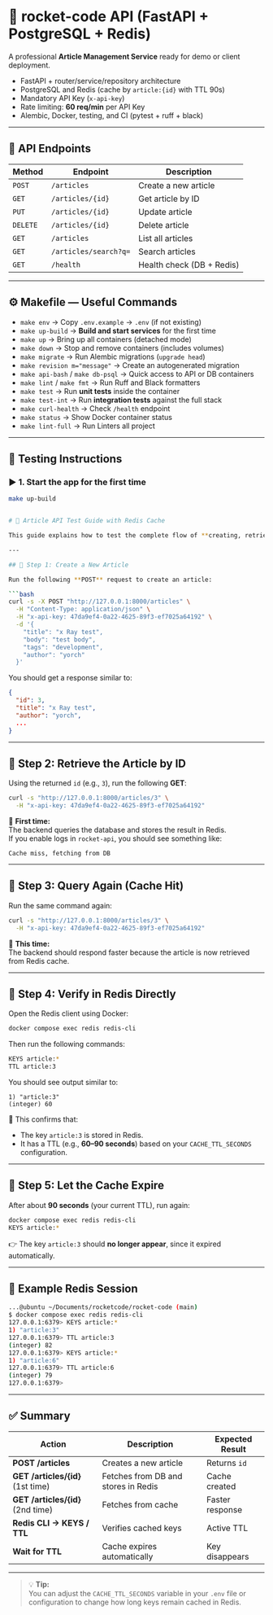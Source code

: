 # 🚀 rocket-code API (FastAPI + PostgreSQL + Redis)

A professional **Article Management Service** ready for demo or client deployment.

- FastAPI + router/service/repository architecture  
- PostgreSQL and Redis (cache by `article:{id}` with TTL 90s)  
- Mandatory API Key (`x-api-key`)  
- Rate limiting: **60 req/min** per API Key  
- Alembic, Docker, testing, and CI (pytest + ruff + black)

---

## 🧱 API Endpoints

| Method | Endpoint | Description |
|---------|-----------|-------------|
| `POST` | `/articles` | Create a new article |
| `GET` | `/articles/{id}` | Get article by ID |
| `PUT` | `/articles/{id}` | Update article |
| `DELETE` | `/articles/{id}` | Delete article |
| `GET` | `/articles` | List all articles |
| `GET` | `/articles/search?q=` | Search articles |
| `GET` | `/health` | Health check (DB + Redis) |

---

## ⚙️ Makefile — Useful Commands

- `make env` → Copy `.env.example` → `.env` (if not existing)  
- `make up-build` → **Build and start services** for the first time  
- `make up` → Bring up all containers (detached mode)  
- `make down` → Stop and remove containers (includes volumes)  
- `make migrate` → Run Alembic migrations (`upgrade head`)  
- `make revision m="message"` → Create an autogenerated migration  
- `make api-bash` / `make db-psql` → Quick access to API or DB containers  
- `make lint` / `make fmt` → Run Ruff and Black formatters  
- `make test` → Run **unit tests** inside the container  
- `make test-int` → Run **integration tests** against the full stack  
- `make curl-health` → Check `/health` endpoint  
- `make status` → Show Docker container status  
- `make lint-full` → Run Linters all project
---

## 🧪 Testing Instructions

### ▶️ 1. Start the app for the first time
```bash
make up-build


# 🚀 Article API Test Guide with Redis Cache

This guide explains how to test the complete flow of **creating, retrieving, and verifying cache in Redis** within the article service.

---

## 🧩 Step 1: Create a New Article

Run the following **POST** request to create an article:

```bash
curl -s -X POST "http://127.0.0.1:8000/articles" \
  -H "Content-Type: application/json" \
  -H "x-api-key: 47da9ef4-0a22-4625-89f3-ef7025a64192" \
  -d '{
    "title": "x Ray test",
    "body": "test body",
    "tags": "development",
    "author": "yorch"
  }'
```

You should get a response similar to:

```json
{
  "id": 3,
  "title": "x Ray test",
  "author": "yorch",
  ...
}
```

---

## 🧩 Step 2: Retrieve the Article by ID

Using the returned `id` (e.g., `3`), run the following **GET**:

```bash
curl -s "http://127.0.0.1:8000/articles/3" \
  -H "x-api-key: 47da9ef4-0a22-4625-89f3-ef7025a64192"
```

🔹 **First time:**  
The backend queries the database and stores the result in Redis.  
If you enable logs in `rocket-api`, you should see something like:

```
Cache miss, fetching from DB
```

---

## 🧩 Step 3: Query Again (Cache Hit)

Run the same command again:

```bash
curl -s "http://127.0.0.1:8000/articles/3" \
  -H "x-api-key: 47da9ef4-0a22-4625-89f3-ef7025a64192"
```

🔹 **This time:**  
The backend should respond faster because the article is now retrieved from Redis cache.

---

## 🧩 Step 4: Verify in Redis Directly

Open the Redis client using Docker:

```bash
docker compose exec redis redis-cli
```

Then run the following commands:

```bash
KEYS article:*
TTL article:3
```

You should see output similar to:

```
1) "article:3"
(integer) 60
```

🔹 This confirms that:
- The key `article:3` is stored in Redis.  
- It has a TTL (e.g., **60–90 seconds**) based on your `CACHE_TTL_SECONDS` configuration.

---

## 🧩 Step 5: Let the Cache Expire

After about **90 seconds** (your current TTL), run again:

```bash
docker compose exec redis redis-cli
KEYS article:*
```

👉 The key `article:3` should **no longer appear**, since it expired automatically.

---

## 🧩 Example Redis Session

```bash
...@ubuntu ~/Documents/rocketcode/rocket-code (main)
$ docker compose exec redis redis-cli
127.0.0.1:6379> KEYS article:*
1) "article:3"
127.0.0.1:6379> TTL article:3
(integer) 82
127.0.0.1:6379> KEYS article:*
1) "article:6"
127.0.0.1:6379> TTL article:6
(integer) 79
127.0.0.1:6379>
```

---

## ✅ Summary

| Action | Description | Expected Result |
|--------|--------------|-----------------|
| **POST /articles** | Creates a new article | Returns `id` |
| **GET /articles/{id}** (1st time) | Fetches from DB and stores in Redis | Cache created |
| **GET /articles/{id}** (2nd time) | Fetches from cache | Faster response |
| **Redis CLI → KEYS / TTL** | Verifies cached keys | Active TTL |
| **Wait for TTL** | Cache expires automatically | Key disappears |

---

> 💡 **Tip:**  
> You can adjust the `CACHE_TTL_SECONDS` variable in your `.env` file or configuration to change how long keys remain cached in Redis.
